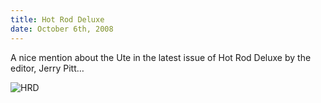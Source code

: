 ```yaml
---
title: Hot Rod Deluxe
date: October 6th, 2008
---
```


A nice mention about the Ute in the latest issue of Hot Rod Deluxe by the editor, Jerry Pitt…

![](/images/pop/studeute/hrd.jpg "HRD")
